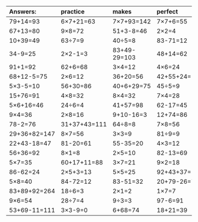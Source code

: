 | Answers: | practice | makes | perfect | ! |
| :--- | :--- | :--- | :--- | :--- |
| 79+14=93 | 6×7+21=63 | 7×7+93=142 | 7×7+6=55 | 28+58+65=151 | 
| 67+13=80 | 9×8=72 | 51+3-8=46 | 2×2=4 | 2×7=14 | 
| 10+39=49 | 63÷7=9 | 40÷5=8 | 83-71=12 | 47-16=31 | 
| 34-9=25 | 2×2-1=3 | 83+49-29=103 | 48+14=62 | 5×9+98=143 | 
| 91+1=92 | 62+6=68 | 3×4=12 | 4×6=24 | 16÷4=4 | 
| 68+12-5=75 | 2×6=12 | 36+20=56 | 42+55+24=121 | 3×9=27 | 
| 5×3-5=10 | 56+30=86 | 40+6+29=75 | 45÷5=9 | 45+41+39=125 | 
| 15+76=91 | 4×8=32 | 8×4=32 | 7×4=28 | 7×2=14 | 
| 5×6+16=46 | 24÷6=4 | 41+57=98 | 62-17=45 | 27÷3=9 | 
| 9×4=36 | 2×8=16 | 9+10-16=3 | 12+74=86 | 26-12=14 | 
| 78-2=76 | 31+37+43=111 | 64÷8=8 | 7×8=56 | 63÷9=7 | 
| 29+36+82=147 | 8×7=56 | 3×3=9 | 81÷9=9 | 7×3=21 | 
| 22+43-18=47 | 81-20=61 | 55-35=20 | 4×3=12 | 82-70=12 | 
| 56+36=92 | 8×1=8 | 2×5=10 | 82-13=69 | 26+60+79=165 | 
| 5×7=35 | 60+17+11=88 | 3×7=21 | 9×2=18 | 38+6=44 | 
| 86-62=24 | 2×5+3=13 | 5×5=25 | 92+43+37=172 | 23+27=50 | 
| 5×8=40 | 84-72=12 | 83-51=32 | 20+79-26=73 | 17+70=87 | 
| 83+89+92=264 | 18÷6=3 | 2×1=2 | 1×7=7 | 6+22=28 | 
| 9×6=54 | 28÷7=4 | 9÷3=3 | 97-6=91 | 5×6-14=16 | 
| 53+69-11=111 | 3×3-9=0 | 6+68=74 | 18+21=39 | 3×2=6 | 

